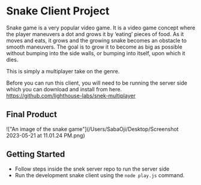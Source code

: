# Snake Client Project

Snake game is a very popular video game. It is a video game concept where the player maneuvers a dot and grows it by ‘eating’ pieces of food. As it moves and eats, it grows and the growing snake becomes an obstacle to smooth maneuvers. The goal is to grow it to become as big as possible without bumping into the side walls, or bumping into itself, upon which it dies.

This is simply a multiplayer take on the genre.

Before you can run this client, you will need to be running the server side which you can download and install from here. https://github.com/lighthouse-labs/snek-multiplayer

## Final Product

!["An image of the snake game"](/Users/SabaOji/Desktop/Screenshot 2023-05-21 at 11.01.24 PM.png)




## Getting Started

- Follow steps inside the snek server repo to run the server side
- Run the development snake client using the `node play.js` command.